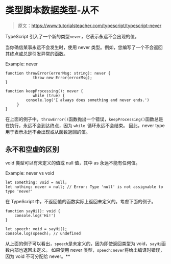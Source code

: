 # 类型脚本数据类型-从不

> 原文：<https://www.tutorialsteacher.com/typescript/typescript-never>

TypeScript 引入了一个新的类型`never`，它表示永远不会出现的值。

当你确信某事永远不会发生时，使用 never 类型。例如，您编写了一个不会返回其终点或总是引发异常的函数。

Example: never 

```
function throwError(errorMsg: string): never { 
            throw new Error(errorMsg); 
} 

function keepProcessing(): never { 
            while (true) { 
         console.log('I always does something and never ends.')
     }
} 
```

在上面的例子中，`throwError()`函数抛出一个错误，`keepProcessing()`函数总是在执行，永远不会到达终点，因为 `while `循环永远不会结束。 因此，never type 用于表示永远不会出现或从函数返回的值。

## 永不和空虚的区别

void 类型可以有未定义的值或 null 值，其中 as 永远不能有任何值。

Example: never vs void 

```
let something: void = null;
let nothing: never = null; // Error: Type 'null' is not assignable to type 'never' 
```

在 TypeScript 中，不返回值的函数实际上返回未定义的。考虑下面的例子。

```
function sayHi(): void { 
    console.log('Hi!')
}

let speech: void = sayHi();
console.log(speech); // undefined 
```

从上面的例子可以看出，`speech`是未定义的，因为即使返回类型为 void，`sayHi`函数内部也返回未定义。 如果使用 never 类型，`speech:never`将给出编译时错误，因为 void 不可分配给 never。**